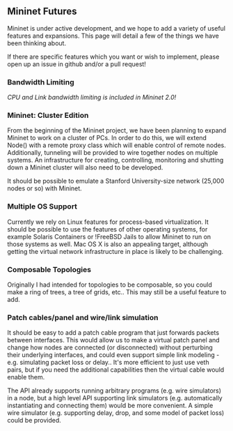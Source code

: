 <!-- %META:TOPICINFO{author="BobLantz" date="1305074404" format="1.1" version="1.7"}% -->
<!-- %META:TOPICPARENT{name="Mininet"}% -->
<!-- Use our custom page layout:
* Set VIEW_TEMPLATE = [MininetView](MininetView)
-->


Mininet Futures
----------------

Mininet is under active development, and we hope to add a variety of useful features and expansions. This page will detail a few of the things we have been thinking about.

If there are specific features which you want or wish to implement, please open up an issue in github and/or a pull request!


### Bandwidth Limiting

*CPU and Link bandwidth limiting is included in Mininet 2.0!*

### Mininet: Cluster Edition

From the beginning of the Mininet project, we have been planning to expand Mininet to work on a cluster of PCs. In order to do this, we will extend Node() with a remote proxy class which will enable control of remote nodes. Additionally, tunneling will be provided to wire together nodes on multiple systems. An infrastructure for creating, controlling, monitoring and shutting down a Mininet cluster will also need to be developed.

It should be possible to emulate a Stanford University-size network (25,000 nodes or so) with Mininet.


### Multiple OS Support

Currently we rely on Linux features for process-based virtualization. It should be possible to use the features of other operating systems, for example Solaris Containers or !FreeBSD Jails to allow Mininet to run on those systems as well. Mac OS X is also an appealing target, although getting the virtual network infrastructure in place is likely to be challenging.


### Composable Topologies

Originally I had intended for topologies to be composable, so you could make a ring of trees, a tree of grids, etc.. This may still be a useful feature to add.



### Patch cables/panel and wire/link simulation

It should be easy to add a patch cable program that just forwards packets between interfaces. This would allow us to make a virtual patch panel and change how nodes are connected (or disconnected) without perturbing their underlying interfaces, and could even support simple link modeling - e.g. simulating packet loss or delay.. It's more efficient to just use veth pairs, but if you need the additional capabilities then the virtual cable would enable them.

The API already supports running arbitrary programs (e.g. wire simulators) in a node, but a high level API supporting link simulators (e.g. automatically instantiating and connecting them) would be more convenient. A simple wire simulator (e.g. supporting delay, drop, and some model of packet loss) could be provided. 
